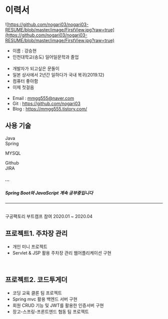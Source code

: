 # 이력서
![https://github.com/nogari03/nogari03-RESUME/blob/master/image/FirstView.jpg?raw=true](https://github.com/nogari03/nogari03-RESUME/blob/master/image/FirstView.jpg?raw=true)

- 이름 : 강승현
- 인천대학교(송도) 일어일문학과 졸업
<br><br>
- 개발자가 되고싶은 문돌이
- 일본 상사에서 2년간 일하다가 국내 복귀(2019.12)
- 컴퓨터 좋아함
- 이제 첫걸음
<br><br>
- Email : mmgg555@naver.com
- Git : https://github.com/nogari03
- Blog : https://mmgg555.tistory.com/

## 사용 기술

Java  
Spring  

MYSQL  

Github   
JIRA  

##### ...
##### Spring Boot와 JavaScript 계속 공부중입니다

----
<br>
구공팩토리 부트캠프 참여 2020.01 ~ 2020.04
<br>

## 프로젝트1. 주차장 관리   
- 개인 미니 프로젝트
- Servlet & JSP 활용 주차장 관리 웹어플리케이션 구현
<br>

## 프로젝트2. 코드투게더    
- 코딩 교육 클론 팀 프로젝트   
- Spring mvc 활용 백엔드 서버 구현   
- 회원 CRUD 기능 및 JWT를 활용한 인증서버 구현   
- 장고-스프링-프론트엔드 협동 팀 프로젝트
